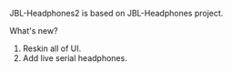 JBL-Headphones2 is based on JBL-Headphones project.

What's new?

1. Reskin all of UI.
2. Add live serial headphones.
